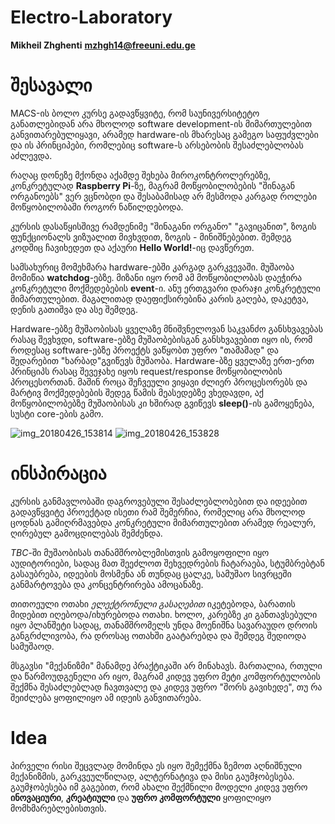 # Electro-Laboratory

**Mikheil Zhghenti** **mzhgh14@freeuni.edu.ge**
# შესავალი
MACS-ის ბოლო კურსე გადავწყვიტე, რომ საუნივერსიტეტო განათლებიდან არა მხოლოდ software development-ის მიმართულებით განვითარებულიყავი, არამედ hardware-ის მხარესაც გამეგო საფუძვლები და ის პრინციპები, რომლებიც software-ს არსებობის შესაძლებლობას აძლევდა.

რაღაც დონეზე მქონდა აქამდე შეხება მიროკონტროლერებზე, კონკრეტულად **Raspberry Pi**-ზე, მაგრამ მოწყობილობების "შინაგან ორგანოებს" ვერ ვცნობდი და შესაბამისად არ მესმოდა კარგად როლები მოწყობილობაში როგორ ნაწილდებოდა.

კურსის დასაწყისშივე რამდენიმე "შინაგანი ორგანო" "გავიცანით", ზოგის ფუნქციონალს ვიზუალით მივხვდით, ზოგის - მინიშნებებით. შემდეგ კოდშიც ჩავიხედეთ და აქაური **Hello World!**-იც დავწერეთ.

სამსახურიც მომეხმარა hardware-ებში კარგად გარკვევაში. მუშაობა მომიწია **watchdog**-ებზე. მიზანი იყო რომ ამ მოწყობილობას დაეჭირა კონკრეტული მოქმედებების **event**-ი. ანუ ერთგვარი დარაჯი კონკრეტული მიმართულებით. მაგალითად დაეფიქსირებინა კარის გაღება, დაკეტვა, დენის გათიშვა და ასე შემდეგ.

Hardware-ებზე მუშაობისას ყველაზე მნიშვნელოვან საკვანძო განსხვავებას რასაც შევხვდი, software-ებზე მუშაობებისგან განსხვავებით იყო ის, რომ როდესაც software-ებზე პროექტს ვაწყობთ უფრო "თამამად" და შედარებით "ხარბად"გვიწევს მუშაობა. Hardware-ბზე ყველაზე ერთ-ერთ პრინციპს რასაც შევეჯახე იყოს request/response მოწყობილობის პროცესორთან. მაშინ როცა შეჩვეული ვიყავი ძლიერ პროცესორებს და მარტივ მოქმედებების შედეგ წამის მეასედებზე ვხედავდი, აქ მოწყობილობებზე მუშაობისას კი ხშირად გვიწევს **sleep()**-ის გამოყენება, სუსტი core-ების გამო. 

![img_20180426_153814](https://user-images.githubusercontent.com/11095204/39304734-b96cb490-496b-11e8-8fbf-1888fd913792.jpg)
![img_20180426_153828](https://user-images.githubusercontent.com/11095204/39304735-b9c7586e-496b-11e8-9f28-585a4e76d4e8.jpg)

# ინსპირაცია
კურსის განმავლობაში დაგროვებული შესაძლებლობებით და იდეებით გადავწყვიტე პროექტად ისეთი რამ შემერჩია, რომელიც არა მხოლოდ ცოდნას გამიღრმავებდა კონკრეტული მიმართულებით არამედ რეალურ, ღირებულ გამოცდილებას შემძენდა.

*TBC*-ში მუშაობისას თანამშრობლემისთვის გამოყოფილი იყო აუდიტორიები, სადაც მათ შეეძლოთ შეხვედრების ჩატარაება, სტუმბრებტან გასაუბრება, იდეების მოსმენა ან თუნდაც ცალკე, სამუშაო სივრცეში განმარტოვება და კონცენტრირება ამოცანაზე.

თითოეული ოთახი *ელექტრონული გასაღებით* იკეტებოდა, ბარათის მიდებით იღებოდა/იხურებოდა ოთახი. ხოლო, კარებზე კი განთავსებული იყო პლანშეტი სადაც, თანამშრომელს უნდა მოენიშნა სავარაუდო დროის განგრძლივობა, რა დროსაც ოთახში გაატარებდა და შემდეგ შედიოდა სამუშაოდ.

მსგავსი "მექანიზმი" მანამდე პრაქტიკაში არ მინახავს. მართალია, რთული და წარმოუდგენელი არ იყო, მაგრამ კიდევ უფრო მეტი კომფორტულობის შექმნა შესაძლებლად ჩავთვალე და კიდევ უფრო "შორს გავიხედე", თუ რა შეიძლება ყოფილიყო ამ იდეის განვითარება.


# Idea

პირველი რისი შეცვლად მომინდა ეს იყო შემექმნა ზემოთ აღნიშნული მექანიზმის, გარკვეულწილად, ალტერნატივა და მისი გაუმჯობესება. გაუმჯობესება იმ გაგებით, რომ ახალი შექმნილი მოდელი კიდევ უფრო **ინოვაციური**, **კრეატიული** და **უფრო კომფორტული** ყოფილიყო მომხმარებლებისთვის.







